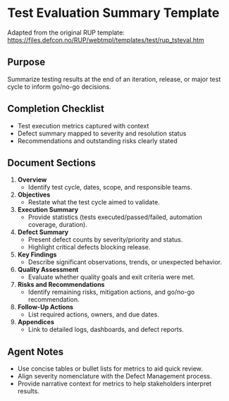 # Test Evaluation Summary Template

Adapted from the original RUP template: https://files.defcon.no/RUP/webtmpl/templates/test/rup_tsteval.htm

## Purpose
Summarize testing results at the end of an iteration, release, or major test cycle to inform go/no-go decisions.

## Completion Checklist
- Test execution metrics captured with context
- Defect summary mapped to severity and resolution status
- Recommendations and outstanding risks clearly stated

## Document Sections
1. **Overview**
   - Identify test cycle, dates, scope, and responsible teams.
2. **Objectives**
   - Restate what the test cycle aimed to validate.
3. **Execution Summary**
   - Provide statistics (tests executed/passed/failed, automation coverage, duration).
4. **Defect Summary**
   - Present defect counts by severity/priority and status.
   - Highlight critical defects blocking release.
5. **Key Findings**
   - Describe significant observations, trends, or unexpected behavior.
6. **Quality Assessment**
   - Evaluate whether quality goals and exit criteria were met.
7. **Risks and Recommendations**
   - Identify remaining risks, mitigation actions, and go/no-go recommendation.
8. **Follow-Up Actions**
   - List required actions, owners, and due dates.
9. **Appendices**
   - Link to detailed logs, dashboards, and defect reports.

## Agent Notes
- Use concise tables or bullet lists for metrics to aid quick review.
- Align severity nomenclature with the Defect Management process.
- Provide narrative context for metrics to help stakeholders interpret results.
